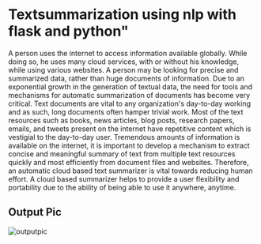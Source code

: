 # Textsummarization using nlp with flask and python" 

A person uses the internet to access information available globally. While doing so, he uses
many cloud services, with or without his knowledge, while using various websites. A person
may be looking for precise and summarized data, rather than huge documents of information.
Due to an exponential growth in the generation of textual data, the need for tools and
mechanisms for automatic summarization of documents has become very critical. Text
documents are vital to any organization's day-to-day working and as such, long documents often
hamper trivial work. Most of the text resources such as books, news articles, blog posts, research
papers, emails, and tweets present on the internet have repetitive content which is vestigial to the
day-to-day user. Tremendous amounts of information is available on the internet, it is important
to develop a mechanism to extract concise and meaningful summary of text from multiple text
resources quickly and most efficiently from document files and websites. Therefore, an
automatic cloud based text summarizer is vital towards reducing human effort. A cloud based
summarizer helps to provide a user flexibility and portability due to the ability of being able to
use it anywhere, anytime.

## Output Pic

![outputpic](https://user-images.githubusercontent.com/57168006/88424258-15a8c700-cda2-11ea-8f3a-f66d7f8b278a.PNG)
